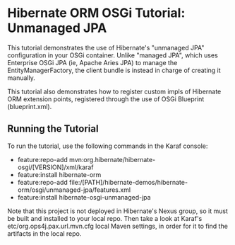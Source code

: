 # Hibernate ORM OSGi Tutorial: Unmanaged JPA

This tutorial demonstrates the use of Hibernate's "unmanaged JPA" configuration in your OSGi container.  Unlike
"managed JPA", which uses Enterprise OSGi JPA (ie, Apache Aries JPA) to manage the EntityManagerFactory, the client
bundle is instead in charge of creating it manually.

This tutorial also demonstrates how to register custom impls of Hibernate ORM extension points, registered through the
use of OSGi Blueprint (blueprint.xml).

## Running the Tutorial

To run the tutorial, use the following commands in the Karaf console:

- feature:repo-add mvn:org.hibernate/hibernate-osgi/[VERSION]/xml/karaf
- feature:install hibernate-orm
- feature:repo-add file:/[PATH]/hibernate-demos/hibernate-orm/osgi/unmanaged-jpa/features.xml
- feature:install hibernate-osgi-unmanaged-jpa

Note that this project is not deployed in Hibernate's Nexus group, so it must be built and installed to your local
repo.  Then take a look at Karaf's etc/org.ops4j.pax.url.mvn.cfg local Maven settings, in order for it to find the
artifacts in the local repo.

